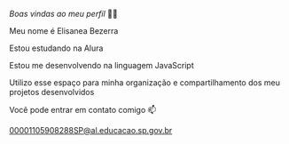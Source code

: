  *Boas vindas ao meu perfil* 💙💙
  
Meu nome é Elisanea Bezerra  

Estou estudando na Alura

Estou me desenvolvendo na linguagem JavaScript

Utilizo esse espaço para minha organização e compartilhamento dos meu projetos desenvolvidos

Você pode entrar em contato comigo 📫

00001105908288SP@al.educacao.sp.gov.br

